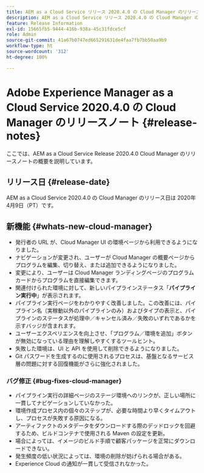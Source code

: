 ```yaml
---
title: AEM as a Cloud Service リリース 2020.4.0 の Cloud Manager のリリースノート
description: AEM as a Cloud Service リリース 2020.4.0 の Cloud Manager のリリースノート
feature: Release Information
exl-id: 15665fb5-9444-416b-938a-45c31fdce5cf
role: Admin
source-git-commit: 41a67b0747ed665291631de4faa7fb7bb50aa9b9
workflow-type: ht
source-wordcount: '312'
ht-degree: 100%

---
```


# Adobe Experience Manager as a Cloud Service 2020.4.0 の Cloud Manager のリリースノート {#release-notes}

ここでは、AEM as a Cloud Service Release 2020.4.0 Cloud Manager のリリースノートの概要を説明しています。

## リリース日 {#release-date}

AEM as a Cloud Service 2020.4.0 の Cloud Manager のリリース日は 2020年4月9日（PT）です。

## 新機能 {#whats-new-cloud-manager}

* 発行者の URL が、Cloud Manager UI の環境ページから利用できるようになりました。
* ナビゲーションが変更され、ユーザーが Cloud Manager の概要ページからプログラムを編集、切り替え、または追加できるようになりました。
* 変更により、ユーザーは Cloud Manager ランディングページのプログラムカードからプログラムを直接編集できます。
* 関連付けられた環境に対して、新しいパイプラインステータス「**パイプライン実行中**」が表示されます。
* パイプライン実行ページをわかりやすく改善しました。この改善には、パイプライン名（実稼動以外のパイプラインのみ）およびタイプの表示と、パイプラインのステータスが処理中／キャンセル済み／失敗のいずれであるかを示すバッジが含まれます。
* ユーザーエクスペリエンスを向上させ、「プログラム／環境を追加」ボタンが無効になっている理由を理解しやすくするツールヒント。
* 失敗した環境は、UI と API を使用して削除できるようになりました。
* Git パスワードを生成するのに使用されるプロセスは、基盤となるサービス層の問題に対する回復機能がさらに強化されました。

### バグ修正 {#bug-fixes-cloud-manager}

* パイプライン実行の詳細ページのステージ環境へのリンクが、正しい場所に一貫してナビゲーションしていなかった。
* 環境作成プロセス内の個々のステップが、必要な時間より早くタイムアウトし、プロセスが失敗する原因になる。
* アーティファクトのメタデータをダウンロードする際のデッドロックを回避するため、ビルドコンテナで使用される Maven の設定を更新。
* 場合によっては、イメージのビルド手順で顧客パッケージを正常にダウンロードできない。
* 発生頻度の低い状況によっては、環境の削除が妨げられる場合がある。
* Experience Cloud の通知が一貫して受信されなかった。
